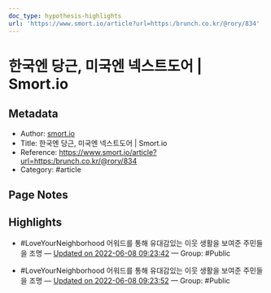 ```yaml
---
doc_type: hypothesis-highlights
url: 'https://www.smort.io/article?url=https:/brunch.co.kr/@rory/834'
---
```


# 한국엔 당근, 미국엔 넥스트도어 | Smort.io

## Metadata
- Author: [smort.io]()
- Title: 한국엔 당근, 미국엔 넥스트도어 | Smort.io
- Reference: https://www.smort.io/article?url=https:/brunch.co.kr/@rory/834
- Category: #article

## Page Notes
## Highlights
- #LoveYourNeighborhood 어워드를 통해 유대감있는 이웃 생활을 보여준 주민들을 조명 — [Updated on 2022-06-08 09:23:42](https://hyp.is/QLY62ObBEeyDDgc8WWCi_w/www.smort.io/article?url=https:/brunch.co.kr/@rory/834) — Group: #Public

- #LoveYourNeighborhood 어워드를 통해 유대감있는 이웃 생활을 보여준 주민들을 조명 — [Updated on 2022-06-08 09:23:52](https://hyp.is/RoAiEubBEeyGkrMmNIYiIA/www.smort.io/article?url=https:/brunch.co.kr/@rory/834) — Group: #Public



